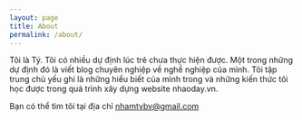 ```yaml
---
layout: page
title: About
permalink: /about/
---
```


Tôi là Tý. Tôi có nhiều dự định lúc trẻ chưa thực hiện được. Một trong những dự định đó là viết blog chuyên nghiệp về nghề nghiệp của mình. 
Tôi tập trung chủ yếu ghi là những hiểu biết của mình trong và những kiến thức tôi học được trong quá trình xây dựng website nhaoday.vn.

Bạn có thể tìm tôi tại địa chỉ [nhamtybv@gmail.com](nhamtybv@gmail.com)

